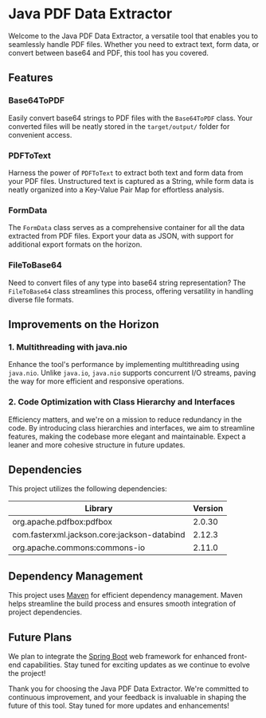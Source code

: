 # Java PDF Data Extractor

Welcome to the Java PDF Data Extractor, a versatile tool that enables you to seamlessly handle PDF files. Whether you need to extract text, form data, or convert between base64 and PDF, this tool has you covered.

## Features

### Base64ToPDF
Easily convert base64 strings to PDF files with the `Base64ToPDF` class. Your converted files will be neatly stored in the `target/output/` folder for convenient access.

### PDFToText
Harness the power of `PDFToText` to extract both text and form data from your PDF files. Unstructured text is captured as a String, while form data is neatly organized into a Key-Value Pair Map for effortless analysis.

### FormData
The `FormData` class serves as a comprehensive container for all the data extracted from PDF files. Export your data as JSON, with support for additional export formats on the horizon.

### FileToBase64
Need to convert files of any type into base64 string representation? The `FileToBase64` class streamlines this process, offering versatility in handling diverse file formats.

## Improvements on the Horizon

### 1. Multithreading with java.nio
Enhance the tool's performance by implementing multithreading using `java.nio`. Unlike `java.io`, `java.nio` supports concurrent I/O streams, paving the way for more efficient and responsive operations.

### 2. Code Optimization with Class Hierarchy and Interfaces
Efficiency matters, and we're on a mission to reduce redundancy in the code. By introducing class hierarchies and interfaces, we aim to streamline features, making the codebase more elegant and maintainable. Expect a leaner and more cohesive structure in future updates.

## Dependencies

This project utilizes the following dependencies:

| Library                                      | Version  |
|----------------------------------------------|----------|
| org.apache.pdfbox:pdfbox                     | 2.0.30   |
| com.fasterxml.jackson.core:jackson-databind  | 2.12.3   |
| org.apache.commons:commons-io                | 2.11.0   |

## Dependency Management

This project uses [Maven](https://maven.apache.org/) for efficient dependency management. Maven helps streamline the build process and ensures smooth integration of project dependencies.

## Future Plans

We plan to integrate the [Spring Boot](https://spring.io/projects/spring-boot) web framework for enhanced front-end capabilities. Stay tuned for exciting updates as we continue to evolve the project!


Thank you for choosing the Java PDF Data Extractor. We're committed to continuous improvement, and your feedback is invaluable in shaping the future of this tool. Stay tuned for more updates and enhancements!
